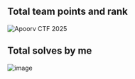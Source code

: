 ## Total team points and rank

![Apoorv CTF 2025](https://github.com/user-attachments/assets/bf1302c7-71b8-4e0d-b5a0-fc45cdaa15bf)

## Total solves by me

![image](https://github.com/user-attachments/assets/cf434b3f-1538-488c-8a62-de19bef5f283)

